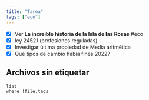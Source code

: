 ```yaml
---
title: "Tarea"
tags: ["eco"]
---
```

- [x] Ver **La increíble historia de la Isla de las Rosas** #eco 
- [x] ley 24521 (profesiones reguladas)
- [x] Investigar última propiedad de Media aritmética
- [x] Qué tipos de cambio había fines 2022?

## Archivos sin etiquetar
```dataview
list
where !file.tags
```